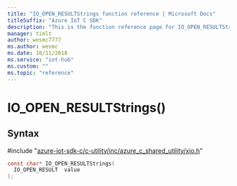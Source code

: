 ```yaml
---                             
title: "IO_OPEN_RESULTStrings function reference | Microsoft Docs" 
titleSuffix: "Azure IoT C SDK"            
description: "This is the function reference page for IO_OPEN_RESULTStrings() in the Azure IoT C SDK. This SDK is used with the Azure IoT Hub and Azure IoT Hub Device Provisioning Service"            
manager: timlt                 
author: wesmc7777              
ms.author: wesmc               
ms.date: 10/11/2018                    
ms.service: "iot-hub"             
ms.custom: ""                
ms.topic: "reference"        
---                            
```


# IO_OPEN_RESULTStrings()

## Syntax

\#include "[azure-iot-sdk-c/c-utility/inc/azure_c_shared_utility/xio.h](../xio-h.md)"  
```C
const char* IO_OPEN_RESULTStrings(
  IO_OPEN_RESULT  value
);
```

